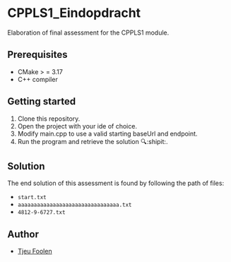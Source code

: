 # CPPLS1_Eindopdracht
Elaboration of final assessment for the CPPLS1 module.

## Prerequisites
- CMake > = 3.17
- C++ compiler

## Getting started
1. Clone this repository.
2. Open the project with your ide of choice.
3. Modify main.cpp to use a valid starting baseUrl and endpoint.
4. Run the program and retrieve the solution 🔍:shipit:.

## Solution
The end solution of this assessment is found by following the path of files:
- `start.txt`
- `aaaaaaaaaaaaaaaaaaaaaaaaaaaaaaaa.txt`
- `4812-9-6727.txt`

## Author
- [Tjeu Foolen](https://github.com/tjeufoolen)